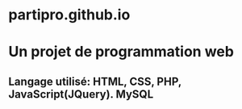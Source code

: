 # partipro.github.io

# Un projet de programmation web 
## Langage utilisé: **HTML**, **CSS**, **PHP**, **JavaScript**(JQuery). **MySQL**
